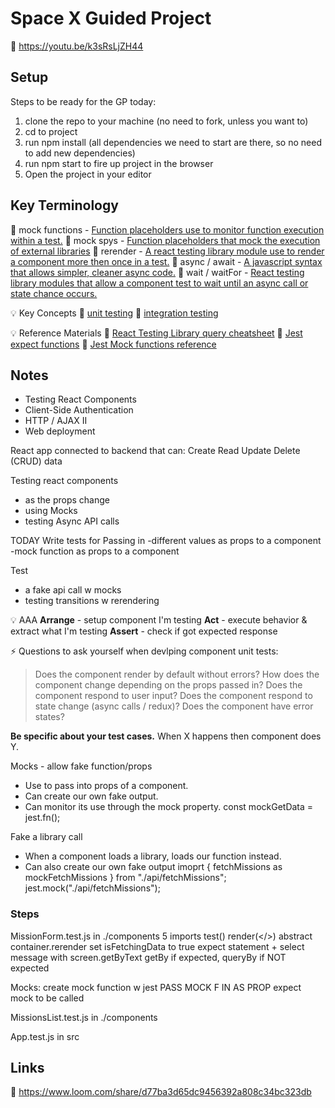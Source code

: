 # Space X Guided Project
🎥 https://youtu.be/k3sRsLjZH44

## Setup
Steps to be ready for the GP today:
1. clone the repo to your machine (no need to fork, unless you want to)
1. cd to project
1. run npm install (all dependencies we need to start are there, so no need to add new dependencies)
1. run npm start to fire up project in the browser
1. Open the project in your editor

## Key Terminology
📝 mock functions - [Function placeholders use to monitor function execution within a test.](https://jestjs.io/docs/en/mock-functions.html)
📝 mock spys - [Function placeholders that mock the execution of external libraries](https://silvenon.com/blog/mocking-with-jest/functions)
📝 rerender - [A react testing library module use to render a component more then once in a test.](https://testing-library.com/docs/react-testing-library/api/#rerender)
📝 async / await - [A javascript syntax that allows simpler, cleaner async code.](https://javascript.info/async-await)
📝 wait / waitFor - [React testing library modules that allow a component test to wait until an async call or state chance occurs.](https://testing-library.com/docs/dom-testing-library/api-async/)

💡 Key Concepts
📝 [unit testing](https://www.guru99.com/unit-testing-guide.html)
📝 [integration testing](https://www.guru99.com/unit-testing-guide.html)

💡 Reference Materials
📝 [React Testing Library query cheatsheet](https://testing-library.com/docs/react-testing-library/cheatsheet/)
📝 [Jest expect functions](https://jestjs.io/docs/en/expect.html)
📝 [Jest Mock functions reference](https://www.w3resource.com/jest/mock-functions-api-reference.php)

## Notes
- Testing React Components
- Client-Side Authentication
- HTTP / AJAX II
- Web deployment

React app connected to backend that can: Create Read Update Delete (CRUD) data

Testing react components
- as the props change
- using Mocks
- testing Async API calls

TODAY
Write tests for Passing in
-different values as props to a component
-mock function as props to a component

Test
- a fake api call w mocks
- testing transitions w rerendering

💡 AAA
__Arrange__ - setup component I'm testing
__Act__ - execute behavior & extract what I'm testing
__Assert__ - check if got expected response

⚡ Questions to ask yourself when devlping component unit tests:
> Does the component render by default without errors?
> How does the component change depending on the props passed in?
> Does the component respond to user input?
> Does the component respond to state change (async calls / redux)?
> Does the component have error states?

__Be specific about your test cases.__
When X happens then component does Y.

Mocks - allow fake function/props
- Use to pass into props of a component.
- Can create our own fake output.
- Can monitor its use through the mock property.
const mockGetData = jest.fn();

Fake a library call
- When a component loads a library, loads our function instead.
- Can also create our own fake output
imoprt { fetchMissions as mockFetchMissions } from "./api/fetchMissions";
jest.mock("./api/fetchMissions");


### Steps
MissionForm.test.js in ./components
5 imports
test() render(</>)
abstract container.rerender 
set isFetchingData to true
expect statement + select message with screen.getByText
getBy if expected, queryBy if NOT expected

Mocks:
create mock function w jest
PASS MOCK F IN AS PROP
expect mock to be called

MissionsList.test.js in ./components

App.test.js in src



## Links
🎥 https://www.loom.com/share/d77ba3d65dc9456392a808c34bc323db